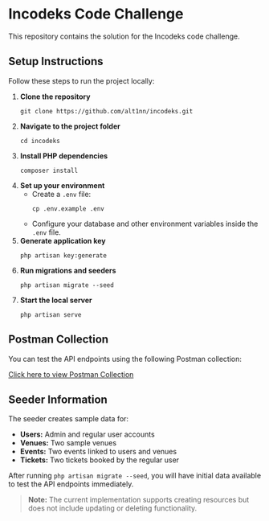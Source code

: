 <h1>Incodeks Code Challenge</h1>

<p>This repository contains the solution for the Incodeks code challenge.</p>

<h2>Setup Instructions</h2>

<p>Follow these steps to run the project locally:</p>

<ol>
  <li><strong>Clone the repository</strong>
    <pre><code>git clone https://github.com/alt1nn/incodeks.git</code></pre>
  </li>
  
  <li><strong>Navigate to the project folder</strong>
    <pre><code>cd incodeks</code></pre>
  </li>
  
  <li><strong>Install PHP dependencies</strong>
    <pre><code>composer install</code></pre>
  </li>
  
  <li><strong>Set up your environment</strong>
    <ul>
      <li>Create a <code>.env</code> file:
        <pre><code>cp .env.example .env</code></pre>
      </li>
      <li>Configure your database and other environment variables inside the <code>.env</code> file.</li>
    </ul>
  </li>
  
  <li><strong>Generate application key</strong>
    <pre><code>php artisan key:generate</code></pre>
  </li>
  
  <li><strong>Run migrations and seeders</strong>
    <pre><code>php artisan migrate --seed</code></pre>
  </li>
  
  <li><strong>Start the local server</strong>
    <pre><code>php artisan serve</code></pre>
  </li>
</ol>

<h2>Postman Collection</h2>

<p>You can test the API endpoints using the following Postman collection:</p>
<p><a href="https://lively-resonance-405016.postman.co/workspace/altini~7bb3719c-f9cc-4bf5-b90c-fc088b459993/collection/26629119-ff3d5ba6-0662-4cc5-8249-d661cc64da80?action=share&creator=26629119" target="_blank">Click here to view Postman Collection</a></p>

<h2>Seeder Information</h2>

<p>The seeder creates sample data for:</p>
<ul>
  <li><strong>Users:</strong> Admin and regular user accounts</li>
  <li><strong>Venues:</strong> Two sample venues</li>
  <li><strong>Events:</strong> Two events linked to users and venues</li>
  <li><strong>Tickets:</strong> Two tickets booked by the regular user</li>
</ul>

<p>After running <code>php artisan migrate --seed</code>, you will have initial data available to test the API endpoints immediately.</p>

<blockquote><strong>Note:</strong> The current implementation supports creating resources but does not include updating or deleting functionality.</blockquote>
